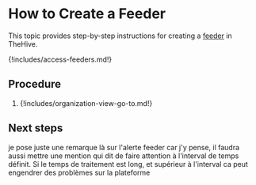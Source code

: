 # How to Create a Feeder

This topic provides step-by-step instructions for creating a [feeder](about-feeders.md) in TheHive.

{!includes/access-feeders.md!}

## Procedure

1. {!includes/organization-view-go-to.md!}

## Next steps

je pose juste une remarque là sur l'alerte feeder car j'y pense, il faudra aussi mettre une mention qui dit de faire attention à l'interval de temps définit. Si le temps de traitement est long, et supérieur à l'interval ca peut engendrer des problèmes sur la plateforme